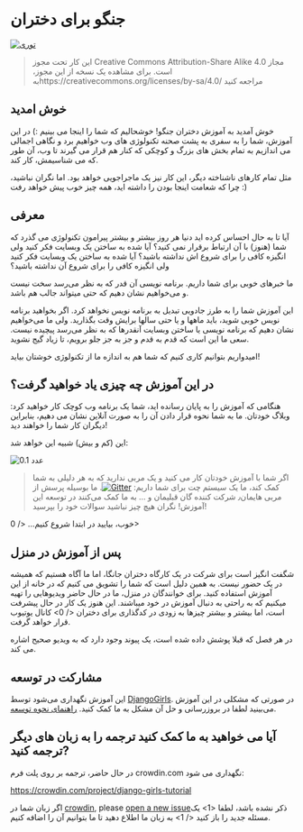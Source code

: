 # جنگو برای دختران

[![توری](https://badges.gitter.im/DjangoGirls/tutorial.svg)](https://gitter.im/DjangoGirls/tutorial)

> این کار تحت مجوز Creative Commons Attribution-Share Alike 4.0 مجاز است. برای مشاهده یک نسخه از این مجوز، بهhttps://creativecommons.org/licenses/by-sa/4.0/ مراجعه کنید

## خوش امدید

خوش آمدید به آموزش دختران جنگو! خوشحالیم که شما را اینجا می بینیم :) در این آموزش، شما را به سفری به پشت صحنه تکنولوژی های وب خواهیم برد و نگاهی اجمالی می اندازیم به تمام بخش های بزرگ و کوچکی که کنار هم قرار می گیرند تا وب، آن طور که می شناسیمش، کار کند.

مثل تمام کارهای ناشناخته دیگر، این کار نیز یک ماجراجویی خواهد بود. اما نگران نباشید، چرا که شعامت اینجا بودن را داشته اید، همه چیز خوب پیش خواهد رفت :)

## معرفی

آیا تا به حال احساس کرده اید دنیا هر روز بیشتر و بیشتر پیرامون تکنولوژی می گذرد که شما (هنوز) با آن ارتباط برقرار نمی کنید؟ آیا شده به ساختن یک وبسایت فکر کنید ولی انگیزه کافی را برای شروع اش نداشته باشید؟ آیا شده به ساختن یک وبسایت فکر کنید ولی انگیزه کافی را برای شروع آن نداشته باشید؟

ما خبرهای خوبی برای شما داریم. برنامه نویسی آن قدر که به نظر می‌رسد سخت نیست و می‌خواهیم نشان دهیم که حتی میتواند جالب هم باشد.

این آموزش شما را به طرز جادویی تبدیل به برنامه نویس نخواهد کرد. اگر بخواهید برنامه نویس خوبی شوید، باید ماهها و یا حتی سالها برایش وقت بگذارید. ولی ما می‌خواهیم نشان دهیم که برنامه نویسی یا ساختن وبسایت آنقدرها که به نظر می‌رسد پیچیده نیست. سعی ما این است که قدم به قدم و جز به جز جلو برویم، تا زیاد گیج نشوید. 

امیدواریم بتوانیم کاری کنیم که شما هم به اندازه ما از تکنولوژی خوشتان بیاید!

## در این آموزش چه چیزی یاد خواهید گرفت؟

هنگامی که آموزش را به پایان رسانده اید، شما یک برنامه وب کوچک کار خواهید کرد: وبلاگ خودتان. ما به شما نحوه قرار دادن آن را به صورت آنلاین نشان می دهیم، بنابراین دیگران کار شما را خواهند دید!

این (کم و بیش) شبیه این خواهد شد:

![عدد 0.1](images/application.png)

> اگر شما با آموزش خودتان کار می کنید و یک مربی ندارید که به هر دلیلی به شما کمک کند، ما یک سیستم چت برای شما داریم: [![Gitter](https://badges.gitter.im/DjangoGirls/tutorial.svg)](https://gitter.im/DjangoGirls/tutorial). ما بوسیله پرسش از مربی هایمان٫ شرکت کننده گان قبلیمان و ... به ما کمک می‌کنند در توسعه این آموزش! نگران هیچ چیز نباشید سوالات خود را بپرسید!

خوب،  بیایید در ابتدا شروع کنیم... </ 0></p> 

## پس از آموزش در منزل

شگفت انگیز است برای شرکت در یک کارگاه دختران جانگا، اما ما آگاه هستیم که همیشه در یک حضور نیست. به همین دلیل است که شما را تشویق می کنیم که در خانه از این آموزش استفاده کنید. برای خوانندگان در منزل، ما در حال حاضر ویدیوهایی را تهیه میکنیم که به راحتی به دنبال آموزش در خود میباشند. این هنوز یک کار در حال پیشرفت است، اما بیشتر و بیشتر چیزها به زودی در  کدگذاری برای دختران </ 0> کانال یوتیوب قرار خواهد گرفت.</p> 

در هر فصل که قبلا پوشش داده شده است، یک پیوند وجود دارد که به ویدیو صحیح اشاره می کند.

## مشارکت در توسعه

این آموزش نگهداری می‌شود توسط [DjangoGirls](https://djangogirls.org/). در صورتی که مشکلی در این آموزش می‌بینید لطفا در بروزرسانی و حل آن مشکل به ما کمک کنید. [راهنمای نحوه توسعه](https://github.com/DjangoGirls/tutorial/blob/master/README.md).

## آیا می خواهید به ما کمک کنید ترجمه را به زبان های دیگر ترجمه کنید?

در حال حاضر، ترجمه بر روی پلت فرم crowdin.com نگهداری می شود:

https://crowdin.com/project/django-girls-tutorial

اگر زبان شما در [crowdin](https://crowdin.com/), please [open a new issue](https://github.com/DjangoGirls/tutorial/issues/new)ذکر نشده باشد، لطفا <1> یک مسئله جدید را باز کنید </ 1> به زبان ما اطلاع دهید تا ما بتوانیم آن را اضافه کنیم.